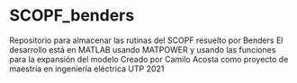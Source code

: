 # SCOPF_benders
Repositorio para almacenar las rutinas del SCOPF resuelto por Benders
El desarrollo está en MATLAB usando MATPOWER y usando las funciones para la expansión del modelo
Creado por Camilo Acosta como proyecto de maestría en ingeniería eléctrica
UTP
2021
